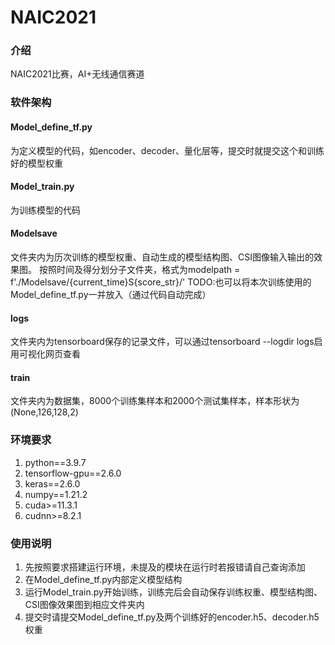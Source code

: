 # NAIC2021

### 介绍
NAIC2021比赛，AI+无线通信赛道

### 软件架构
#### Model_define_tf.py
为定义模型的代码，如encoder、decoder、量化层等，提交时就提交这个和训练好的模型权重
#### Model_train.py
为训练模型的代码
#### Modelsave
文件夹内为历次训练的模型权重、自动生成的模型结构图、CSI图像输入输出的效果图。
按照时间及得分划分子文件夹，格式为modelpath = f'./Modelsave/{current_time}S{score_str}/'
TODO:也可以将本次训练使用的Model_define_tf.py一并放入（通过代码自动完成）
#### logs
文件夹内为tensorboard保存的记录文件，可以通过tensorboard --logdir logs启用可视化网页查看
#### train
文件夹内为数据集，8000个训练集样本和2000个测试集样本，样本形状为(None,126,128,2)
### 环境要求
1.  python==3.9.7
2.  tensorflow-gpu==2.6.0
3.  keras==2.6.0
4.  numpy==1.21.2
5.  cuda>=11.3.1
6.  cudnn>=8.2.1

### 使用说明
1.  先按照要求搭建运行环境，未提及的模块在运行时若报错请自己查询添加
2.  在Model_define_tf.py内部定义模型结构
3.  运行Model_train.py开始训练，训练完后会自动保存训练权重、模型结构图、CSI图像效果图到相应文件夹内
4.  提交时请提交Model_define_tf.py及两个训练好的encoder.h5、decoder.h5权重